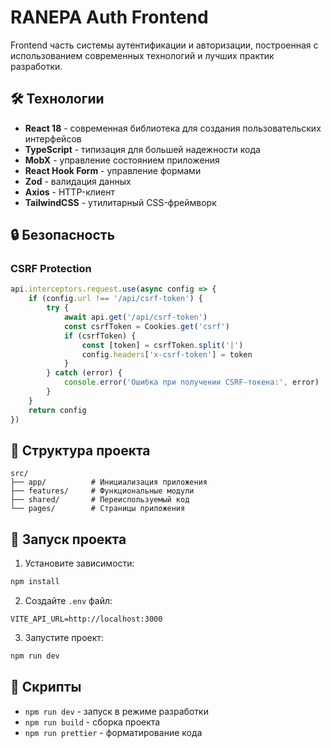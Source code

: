 # RANEPA Auth Frontend

Frontend часть системы аутентификации и авторизации, построенная с использованием современных технологий и лучших практик разработки.

## 🛠️ Технологии

- **React 18** - современная библиотека для создания пользовательских интерфейсов
- **TypeScript** - типизация для большей надежности кода
- **MobX** - управление состоянием приложения
- **React Hook Form** - управление формами
- **Zod** - валидация данных
- **Axios** - HTTP-клиент
- **TailwindCSS** - утилитарный CSS-фреймворк

## 🔒 Безопасность

### CSRF Protection
```typescript
api.interceptors.request.use(async config => {
    if (config.url !== '/api/csrf-token') {
        try {
            await api.get('/api/csrf-token')
            const csrfToken = Cookies.get('csrf')
            if (csrfToken) {
                const [token] = csrfToken.split('|')
                config.headers['x-csrf-token'] = token
            }
        } catch (error) {
            console.error('Ошибка при получении CSRF-токена:', error)
        }
    }
    return config
})
```

## 📁 Структура проекта

```
src/
├── app/          # Инициализация приложения
├── features/     # Функциональные модули
├── shared/       # Переиспользуемый код
└── pages/        # Страницы приложения
```

## 🚀 Запуск проекта

1. Установите зависимости:
```bash
npm install
```

2. Создайте `.env` файл:
```
VITE_API_URL=http://localhost:3000
```

3. Запустите проект:
```bash
npm run dev
```

## 📝 Скрипты

- `npm run dev` - запуск в режиме разработки
- `npm run build` - сборка проекта
- `npm run prettier` - форматирование кода
